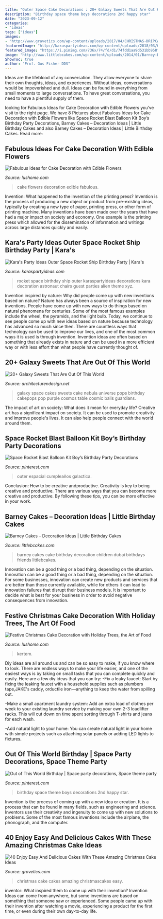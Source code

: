 ```yaml
---
title: "Outer Space Cake Decorations : 20+ Galaxy Sweets That Are Out Of This World"
description: "Birthday space theme boys decorations 2nd happy star"
date: "2023-09-12"
categories:
- "ideas"
tags: ["ideas"]
images:
- "http://www.gravetics.com/wp-content/uploads/2017/04/CHRISTMAS-DRIPCAKES...buttercreamcake-christmascakes-chocolatedripcake-specialoccasioncakes-gourmet.jpg"
featuredImage: "http://karaspartyideas.com/wp-content/uploads/2018/03/Outer-Space-Rocket-Ship-Birthday-Party-via-Karas-Party-Ideas-KarasPartyIdeas.com16.jpg"
featured_image: "https://i.pinimg.com/736x/74/fd/d1/74fdd1aa9d531bb958f5a51efcd7cf0c.jpg"
image: "http://www.littlebcakes.com/wp-content/uploads/2014/01/Barney-Birthday-Cake.jpg"
ShowToc: true
author: "Prof. Gus Fisher DDS"
---
```



Ideas are the lifeblood of any conversation. They allow everyone to share their own thoughts, ideas, and experiences. Without ideas, conversations would be impoverished and dull. Ideas can be found in everything from small moments to large conversations. To have great conversations, you need to have a plentiful supply of them.

	

		
looking for Fabulous Ideas for Cake Decoration with Edible Flowers you've visit to the right page. We have 8 Pictures about Fabulous Ideas for Cake Decoration with Edible Flowers like Space Rocket Blast Balloon Kit Boy’s Birthday Party Decorations, Barney Cakes – Decoration Ideas | Little Birthday Cakes and also Barney Cakes – Decoration Ideas | Little Birthday Cakes. Read more:
		
    
## Fabulous Ideas For Cake Decoration With Edible Flowers

<img loading=lazy src="https://www.lushome.com/wp-content/uploads/2013/07/cake-decoration-edible-decorations-flowers-6.jpg" onerror="this.onerror=null;this.src='https://tse2.mm.bing.net/th?id=OIP.I33Jdl8nwU7tTxhLxPWfPQAAAA&amp;pid=15.1';" alt="Fabulous Ideas for Cake Decoration with Edible Flowers">

_Source: lushome.com_

>cake flowers decoration edible fabulous. 

	

Invention: What happened to the invention of the printing press?
Invention is the process of producing a new object or product from pre-existing ideas, typically by creating a new type of paper, printing press, or other form of printing machine. Many inventions have been made over the years that have had a major impact on society and economy. One example is the printing press which allowed for the dissemination of information and writings across large distances quickly and easily.

    
## Kara&#039;s Party Ideas Outer Space Rocket Ship Birthday Party | Kara&#039;s

<img loading=lazy src="http://karaspartyideas.com/wp-content/uploads/2018/03/Outer-Space-Rocket-Ship-Birthday-Party-via-Karas-Party-Ideas-KarasPartyIdeas.com16.jpg" onerror="this.onerror=null;this.src='https://tse1.mm.bing.net/th?id=OIP.EAlgcMxDumpMbLs4r6GUfAHaLH&amp;pid=15.1';" alt="Kara&#039;s Party Ideas Outer Space Rocket Ship Birthday Party | Kara&#039;s">

_Source: karaspartyideas.com_

>rocket space birthday ship outer karaspartyideas decorations kara decoration astronaut chairs guest parties alien theme xyz. 

	

Invention inspired by nature: Why did people come up with new inventions based on nature?
Nature has always been a source of inspiration for new inventions. People have come up with new ways to do things based on natural phenomena for centuries. Some of the most famous examples include the wheel, the pyramids, and the light bulb. Today, we continue to see people come up with new ideas based on nature because technology has advanced so much since then. There are countless ways that technology can be used to improve our lives, and one of the most common ways it is used is through invention. Invention ideas are often based on something that already exists in nature and can be used in a more efficient way or with less effort than what people have currently thought of.

    
## 20+ Galaxy Sweets That Are Out Of This World

<img loading=lazy src="http://cdn.architecturendesign.net/wp-content/uploads/2016/05/AD-Galaxy-Cakes-Space-Sweets-Nebula-Cosmos-Universe-21.jpg" onerror="this.onerror=null;this.src='https://tse3.mm.bing.net/th?id=OIP.1-1kD3kbNSEJcGlT5vMVNAHaI4&amp;pid=15.1';" alt="20+ Galaxy Sweets That Are Out Of This World">

_Source: architecturendesign.net_

>galaxy space cakes sweets cake nebula universe pops birthday cakepops pop purple cosmos table cosmic balls guardians. 

	

The impact of art on society: What does it mean for everyday life?
Creative art has a significant impact on society. It can be used to promote creativity and improve people's lives. It can also help people connect with the world around them.

    
## Space Rocket Blast Balloon Kit Boy’s Birthday Party Decorations

<img loading=lazy src="https://i.pinimg.com/736x/74/fd/d1/74fdd1aa9d531bb958f5a51efcd7cf0c.jpg" onerror="this.onerror=null;this.src='https://tse4.mm.bing.net/th?id=OIP.XoM2IrHAwnA4MYuu2rPBZQHaJr&amp;pid=15.1';" alt="Space Rocket Blast Balloon Kit Boy’s Birthday Party Decorations">

_Source: pinterest.com_

>outer espacial cumpleaños galactica. 

	

Conclusion: How to be creative andproductive.
Creativity is key to being creative and productive. There are various ways that you can become more creative and productive. By following these tips, you can be more effective in your work.

    
## Barney Cakes – Decoration Ideas | Little Birthday Cakes

<img loading=lazy src="http://www.littlebcakes.com/wp-content/uploads/2014/01/Barney-Birthday-Cake.jpg" onerror="this.onerror=null;this.src='https://tse2.mm.bing.net/th?id=OIP.pZImbU9WFG1tTiOgJ_L2BwHaKE&amp;pid=15.1';" alt="Barney Cakes – Decoration Ideas | Little Birthday Cakes">

_Source: littlebcakes.com_

>barney cakes cake birthday decoration children dubai birthdays friends littlebcakes. 

	

Innovation can be a good thing or a bad thing, depending on the situation.
Innovation can be a good thing or a bad thing, depending on the situation. For some businesses, innovation can create new products and services that are better than those currently available, while for others it can lead to innovation failures that disrupt their business models. It is important to decide what is best for your business in order to avoid negative consequences from innovation.

    
## Festive Christmas Cake Decoration With Holiday Trees, The Art Of Food

<img loading=lazy src="https://www.lushome.com/wp-content/uploads/2016/01/cake-decoration-christmas-tree-16.jpg" onerror="this.onerror=null;this.src='https://tse2.mm.bing.net/th?id=OIP.ux9B47CQqsNKHwAlBb3AewHaJo&amp;pid=15.1';" alt="Festive Christmas Cake Decoration with Holiday Trees, the Art of Food">

_Source: lushome.com_

>kertem. 

	

Diy ideas are all around us and can be so easy to make, if you know where to look.
There are endless ways to make your life easier, and one of the easiest ways is by taking on small tasks that you can complete quickly and easily. Here are a few diy ideas that you can try:
-Fix a leaky faucet: Start by fixing the leaking faucet with a household supplies such as plumbers tape,JAKE's caddy, orductile iron—anything to keep the water from spilling out.

-Make a small apartment laundry system: Add an extra load of clothes per week to your existing laundry service by making your own 2-3 loadlifter racks. This will cut down on time spent sorting through T-shirts and jeans for each wash.

-Add natural light to your home: You can create natural light in your home with simple projects such as attaching solar panels or adding LED lights to fixtures.

    
## Out Of This World Birthday | Space Party Decorations, Space Theme Party

<img loading=lazy src="https://i.pinimg.com/736x/e9/49/0b/e9490bb54d2e9152b078ea52cd352a81.jpg" onerror="this.onerror=null;this.src='https://tse1.mm.bing.net/th?id=OIP.RThZxzYornPhihy-FWt5kgHaKX&amp;pid=15.1';" alt="Out of This World Birthday | Space party decorations, Space theme party">

_Source: pinterest.com_

>birthday space theme boys decorations 2nd happy star. 

	

Invention is the process of coming up with a new idea or creation. It is a process that can be found in many fields, such as engineering and science. Inventors use their creativity and ingenuity to come up with new solutions to problems. Some of the most famous inventions include the airplane, the phonograph, and the computer.

    
## 40 Enjoy Easy And Delicious Cakes With These Amazing Christmas Cake Ideas

<img loading=lazy src="http://www.gravetics.com/wp-content/uploads/2017/04/CHRISTMAS-DRIPCAKES...buttercreamcake-christmascakes-chocolatedripcake-specialoccasioncakes-gourmet.jpg" onerror="this.onerror=null;this.src='https://tse4.mm.bing.net/th?id=OIP.lAwuErS-Krp4GIl-NuYv9wHaJQ&amp;pid=15.1';" alt="40 Enjoy Easy And Delicious Cakes With These Amazing Christmas Cake Ideas">

_Source: gravetics.com_

>christmas cake cakes amazing christmascakes easy. 

	

inventor: What inspired them to come up with their invention?
Invention Ideas can come from anywhere, but some inventions are based on something that someone saw or experienced. Some people came up with their invention after watching a movie, experiencing a product for the first time, or even during their own day-to-day life.

